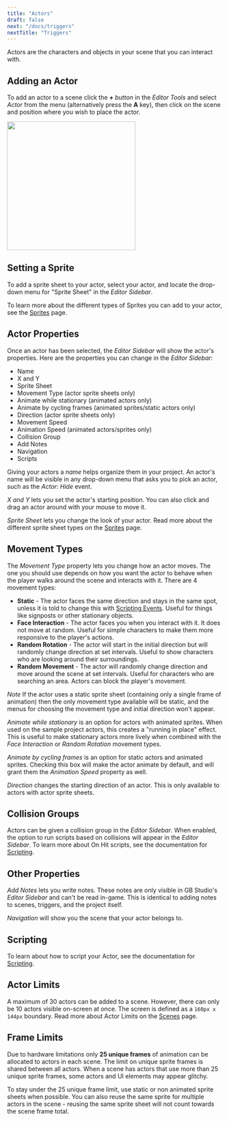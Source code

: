 ```yaml
---
title: "Actors"
draft: false
next: "/docs/triggers"
nextTitle: "Triggers"
---
```


Actors are the characters and objects in your scene that you can interact with.

## Adding an Actor
To add an actor to a scene click the _**+** button_ in the _Editor Tools_ and select _Actor_ from the menu (alternatively press the **A** key), then click on the scene and position where you wish to place the actor.

<img src="/img/screenshots/add-actor.gif" style="width:300px"/>

## Setting a Sprite
To add a sprite sheet to your actor, select your actor, and locate the drop-down menu for "Sprite Sheet" in the _Editor Sidebar_.

To learn more about the different types of Sprites you can add to your actor, see the [Sprites](/docs/sprites) page.

## Actor Properties
Once an actor has been selected, the _Editor Sidebar_ will show the actor's properties. Here are the properties you can change in the _Editor Sidebar_:
- Name
- X and Y
- Sprite Sheet
- Movement Type (actor sprite sheets only)
- Animate while stationary (animated actors only)
- Animate by cycling frames (animated sprites/static actors only)
- Direction (actor sprite sheets only)
- Movement Speed
- Animation Speed (animated actors/sprites only)
- Collision Group
- Add Notes
- Navigation
- Scripts

Giving your actors a *name* helps organize them in your project. An actor's name will be visible in any drop-down menu that asks you to pick an actor, such as the *Actor: Hide* event.

*X and Y* lets you set the actor's starting position. You can also click and drag an actor around with your mouse to move it.

*Sprite Sheet* lets you change the look of your actor. Read more about the different sprite sheet types on the [Sprites](/docs/sprites) page.

## Movement Types
The _Movement Type_ property lets you change how an actor moves. The one you should use depends on how you want the actor to behave when the player walks around the scene and interacts with it. There are 4 movement types:
- **Static** - The actor faces the same direction and stays in the same spot, unless it is told to change this with [Scripting Events](/docs/scripting).
Useful for things like signposts or other stationary objects.
- **Face Interaction** - The actor faces you when you interact with it. It does not move at random.
Useful for simple characters to make them more responsive to the player's actions.
- **Random Rotation** - The actor will start in the initial direction but will randomly change direction at set intervals.
Useful to show characters who are looking around their surroundings.
- **Random Movement** - The actor will randomly change direction and move around the scene at set intervals. Useful for characters who are searching an area. Actors can block the player's movement.

_Note_ If the actor uses a static sprite sheet (containing only a single frame of animation) then the only movement type available will be static, and the menus for choosing the movement type and initial direction won't appear.

_Animate while stationary_ is an option for actors with animated sprites. When used on the sample project actors, this creates a "running in place" effect. This is useful to make stationary actors more lively when combined with the _Face Interaction_ or _Random Rotation_ movement types.

_Animate by cycling frames_ is an option for static actors and animated sprites. Checking this box will make the actor animate by default, and will grant them the _Animation Speed_ property as well.

_Direction_ changes the starting direction of an actor. This is only available to actors with actor sprite sheets.

## Collision Groups
Actors can be given a collision group in the _Editor Sidebar_. When enabled, the option to run scripts based on collisions will appear in the _Editor Sidebar_. To learn more about On Hit scripts, see the documentation for [Scripting](/docs/scripting).

## Other Properties
_Add Notes_ lets you write notes. These notes are only visible in GB Studio's _Editor Sidebar_ and can't be read in-game. This is identical to adding notes to scenes, triggers, and the project itself.

_Navigation_ will show you the scene that your actor belongs to.

## Scripting
To learn about how to script your Actor, see the documentation for [Scripting](/docs/scripting).

## Actor Limits
A maximum of 30 actors can be added to a scene. However, there can only be 10 actors visible on-screen at once. The screen is defined as a ``160px x 144px`` boundary. Read more about Actor Limits on the [Scenes](/docs/scenes/#Actor-Limits) page.

## Frame Limits
Due to hardware limitations only **25 unique frames** of animation can be allocated to actors in each scene. The limit on unique sprite frames is shared between all actors. When a scene has actors that use more than 25 unique sprite frames, some actors and UI elements may appear glitchy.

To stay under the 25 unique frame limit, use static or non animated sprite sheets when possible. You can also reuse the same sprite for multiple actors in the scene - reusing the same sprite sheet will not count towards the scene frame total.
